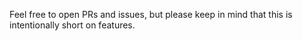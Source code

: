 Feel free to open PRs and issues, but please keep in mind that this is intentionally short on features.
